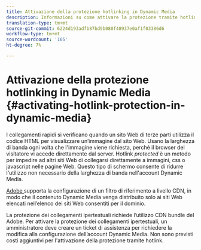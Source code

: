 ```yaml
---
title: Attivazione della protezione hotlinking in Dynamic Media
description: Informazioni su come attivare la protezione tramite hotlink in Dynamic Media.
translation-type: tm+mt
source-git-commit: 6224d193adfb87bd9b080f48937e0af1f03386d6
workflow-type: tm+mt
source-wordcount: '165'
ht-degree: 7%

---
```



# Attivazione della protezione hotlinking in Dynamic Media {#activating-hotlink-protection-in-dynamic-media}

I collegamenti rapidi si verificano quando un sito Web di terze parti utilizza il codice HTML per visualizzare un’immagine dal sito Web. Usano la larghezza di banda ogni volta che l&#39;immagine viene richiesta, perché il browser del visitatore vi accede direttamente dal server. Hotlink *protected* è un metodo per impedire ad altri siti Web di collegarsi direttamente a immagini, css o javascript nelle pagine Web. Questo tipo di schermo consente di ridurre l&#39;utilizzo non necessario della larghezza di banda nell&#39;account Dynamic Media.

[ Adobe ](https://helpx.adobe.com/support.html) supporta la configurazione di un filtro di riferimento a livello CDN, in modo che il contenuto Dynamic Media venga distribuito solo ai siti Web elencati nell’elenco dei siti Web consentiti per il dominio.

La protezione dei collegamenti ipertestuali richiede l’utilizzo  CDN bundle del Adobe. Per attivare la protezione dei collegamenti ipertestuali, un amministratore deve creare un ticket di assistenza per richiedere la modifica alla configurazione dell’account Dynamic Media. Non sono previsti costi aggiuntivi per l&#39;attivazione della protezione tramite hotlink.
